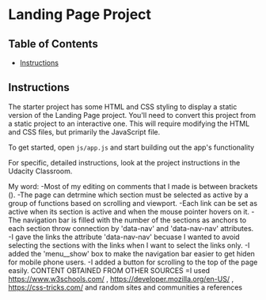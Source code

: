 # Landing Page Project

## Table of Contents

* [Instructions](#instructions)

## Instructions

The starter project has some HTML and CSS styling to display a static version of the Landing Page project. You'll need to convert this project from a static project to an interactive one. This will require modifying the HTML and CSS files, but primarily the JavaScript file.

To get started, open `js/app.js` and start building out the app's functionality

For specific, detailed instructions, look at the project instructions in the Udacity Classroom.


My word:
	-Most of my editing on comments that I made is between brackets ().
	-The page can detrmine which section must be selected as active by a group of functions based on scrolling and viewport.
	-Each link can be set as active when its section is active and when the mouse pointer hovers on it.
	-The navigation bar is filled with the number of the sections as anchors to each section throw connection by 'data-nav' and 'data-nav-nav' attributes.
	-I gave the links the attribute 'data-nav-nav' becuase I wanted to avoid selecting the sections with the links when I want to select the links only.
	-I added the 'menu__show' box to make the navigation bar easier to get hiden for mobile phone users.
	-I added a button for scrolling to the top of the page easily.
	CONTENT OBTAINED FROM OTHER SOURCES
	=I used https://www.w3schools.com/ , https://developer.mozilla.org/en-US/ , https://css-tricks.com/ and random sites and communities a references 
